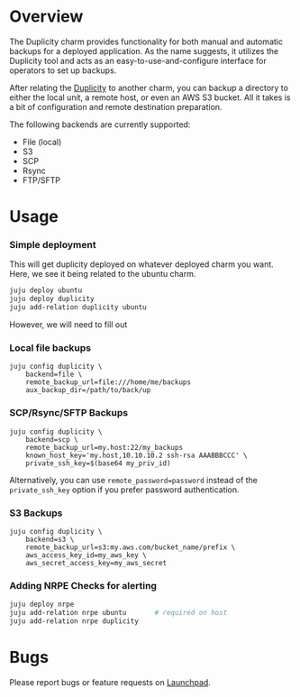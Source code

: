 # Overview

The Duplicity charm provides functionality for both manual and automatic backups for a deployed application.
As the name suggests, it utilizes the Duplicity tool and acts as an easy-to-use-and-configure interface for 
operators to set up backups.

After relating the [Duplicity](http://duplicity.nongnu.org/) to another charm, you can backup a directory to 
either the local unit, a remote host, or even an AWS S3 bucket. All it takes is a bit of configuration and 
remote destination preparation.

The following backends are currently supported:
- File (local)
- S3
- SCP
- Rsync
- FTP/SFTP

# Usage

### Simple deployment

This will get duplicity deployed on whatever deployed charm you want. Here, we see
it being related to the ubuntu charm.

```bash
juju deploy ubuntu
juju deploy duplicity
juju add-relation duplicity ubuntu
```

However, we will need to fill out 

### Local file backups
```
juju config duplicity \
    backend=file \
    remote_backup_url=file:///home/me/backups
    aux_backup_dir=/path/to/back/up
```

### SCP/Rsync/SFTP Backups

```
juju config duplicity \
    backend=scp \
    remote_backup_url=my.host:22/my_backups
    known_host_key='my.host,10.10.10.2 ssh-rsa AAABBBCCC' \
    private_ssh_key=$(base64 my_priv_id)
```

Alternatively, you can use `remote_password=password` instead of the `private_ssh_key` option if you prefer
password authentication.

### S3 Backups
```
juju config duplicity \
    backend=s3 \
    remote_backup_url=s3:my.aws.com/bucket_name/prefix \
    aws_access_key_id=my_aws_key \
    aws_secret_access_key=my_aws_secret
```

### Adding NRPE Checks for alerting
```bash
juju deploy nrpe
juju add-relation nrpe ubuntu       # required on host 
juju add-relation nrpe duplicity
```

# Bugs

Please report bugs or feature requests on [Launchpad](https://bugs.launchpad.net/charm-duplicity).
